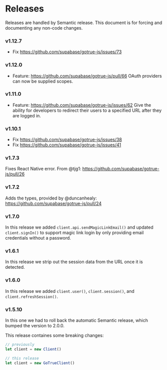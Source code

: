 # Releases

Releases are handled by Semantic release. This document is for forcing and documenting any non-code changes.

### v1.12.7

- Fix https://github.com/supabase/gotrue-js/issues/73

### v1.12.0

- Feature: https://github.com/supabase/gotrue-js/pull/66 OAuth providers can now be supplied scopes.

### v1.11.0

- Feature: https://github.com/supabase/gotrue-js/issues/62 Give the ability for developers to redirect their users to a specified URL after they are logged in.

### v1.10.1

- Fix https://github.com/supabase/gotrue-js/issues/38
- Fix https://github.com/supabase/gotrue-js/issues/41

### v1.7.3

Fixes React Native error. From @tjg1: https://github.com/supabase/gotrue-js/pull/26

### v1.7.2

Adds the types, provided by @duncanhealy: https://github.com/supabase/gotrue-js/pull/24

### v1.7.0

In this release we added `client.api.sendMagicLinkEmail()` and updated `client.signIn()` to support magic link login by only providing email credentials without a password.

### v1.6.1

In this release we strip out the session data from the URL once it is detected.

### v1.6.0

In this release we added `client.user()`, `client.session()`, and `client.refreshSession()`.

### v1.5.10

In this one we had to roll back the automatic Semantic release, which bumped the version to 2.0.0.

This release containes some breaking changes:

```js
// previously
let client = new Client()

// this release
let client = new GoTrueClient()
```
